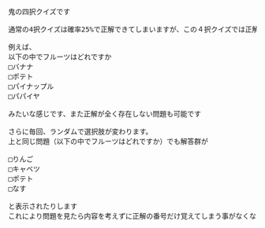 <pre>
鬼の四択クイズです

通常の4択クイズは確率25%で正解できてしまいますが、この４択クイズでは正解が複数の問題を作成できます

例えば、
以下の中でフルーツはどれですか
□バナナ
□ポテト
□パイナップル
□パパイヤ

みたいな感じです、また正解が全く存在しない問題も可能です

さらに毎回、ランダムで選択肢が変わります。
上と同じ問題（以下の中でフルーツはどれですか）でも解答群が

□りんご
□キャベツ
□ポテト
□なす

と表示されたりします
これにより問題を見たら内容を考えずに正解の番号だけ覚えてしまう事がなくなります


